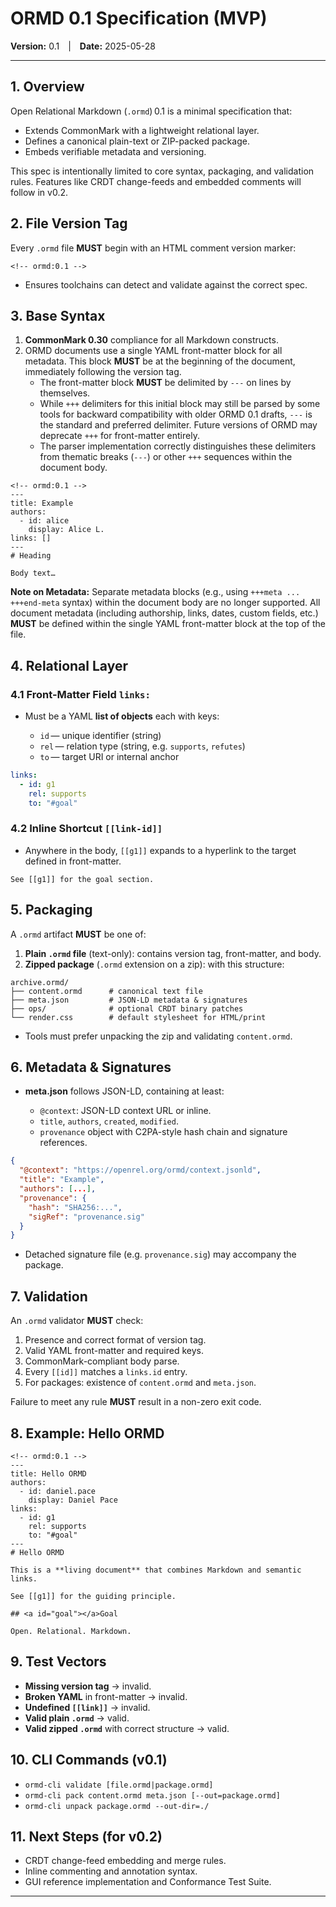 # ORMD 0.1 Specification (MVP)

**Version:** 0.1 | **Date:** 2025-05-28

---

## 1. Overview

Open Relational Markdown (`.ormd`) 0.1 is a minimal specification that:

* Extends CommonMark with a lightweight relational layer.
* Defines a canonical plain-text or ZIP-packed package.
* Embeds verifiable metadata and versioning.

This spec is intentionally limited to core syntax, packaging, and validation rules. Features like CRDT change-feeds and embedded comments will follow in v0.2.

## 2. File Version Tag

Every `.ormd` file **MUST** begin with an HTML comment version marker:

```ormd
<!-- ormd:0.1 -->
```

* Ensures toolchains can detect and validate against the correct spec.

## 3. Base Syntax

1.  **CommonMark 0.30** compliance for all Markdown constructs.
2.  ORMD documents use a single YAML front-matter block for all metadata. This block **MUST** be at the beginning of the document, immediately following the version tag.
    *   The front-matter block **MUST** be delimited by `---` on lines by themselves.
    *   While `+++` delimiters for this initial block may still be parsed by some tools for backward compatibility with older ORMD 0.1 drafts, `---` is the standard and preferred delimiter. Future versions of ORMD may deprecate `+++` for front-matter entirely.
    *   The parser implementation correctly distinguishes these delimiters from thematic breaks (`---`) or other `+++` sequences within the document body.

```ormd
<!-- ormd:0.1 -->
---
title: Example
authors:
  - id: alice
    display: Alice L.
links: []
---
# Heading

Body text…
```

**Note on Metadata:** Separate metadata blocks (e.g., using `+++meta ... +++end-meta` syntax) within the document body are no longer supported. All document metadata (including authorship, links, dates, custom fields, etc.) **MUST** be defined within the single YAML front-matter block at the top of the file.

## 4. Relational Layer

### 4.1 Front-Matter Field `links:`

* Must be a YAML **list of objects** each with keys:

  * `id` — unique identifier (string)
  * `rel` — relation type (string, e.g. `supports`, `refutes`)
  * `to` — target URI or internal anchor

```yaml
links:
  - id: g1
    rel: supports
    to: "#goal"
```

### 4.2 Inline Shortcut `[[link-id]]`

* Anywhere in the body, `[[g1]]` expands to a hyperlink to the target defined in front-matter.

```ormd
See [[g1]] for the goal section.
```

## 5. Packaging

A `.ormd` artifact **MUST** be one of:

1. **Plain `.ormd` file** (text-only): contains version tag, front-matter, and body.
2. **Zipped package** (`.ormd` extension on a zip): with this structure:

```
archive.ormd/
├── content.ormd      # canonical text file
├── meta.json         # JSON-LD metadata & signatures
├── ops/              # optional CRDT binary patches
└── render.css        # default stylesheet for HTML/print
```

* Tools must prefer unpacking the zip and validating `content.ormd`.

## 6. Metadata & Signatures

* **meta.json** follows JSON-LD, containing at least:

  * `@context`: JSON-LD context URL or inline.
  * `title`, `authors`, `created`, `modified`.
  * `provenance` object with C2PA-style hash chain and signature references.

```json
{
  "@context": "https://openrel.org/ormd/context.jsonld",
  "title": "Example",
  "authors": [...],
  "provenance": {
    "hash": "SHA256:...",
    "sigRef": "provenance.sig"
  }
}
```

* Detached signature file (e.g. `provenance.sig`) may accompany the package.

## 7. Validation

An `.ormd` validator **MUST** check:

1. Presence and correct format of version tag.
2. Valid YAML front-matter and required keys.
3. CommonMark-compliant body parse.
4. Every `[[id]]` matches a `links.id` entry.
5. For packages: existence of `content.ormd` and `meta.json`.

Failure to meet any rule **MUST** result in a non-zero exit code.

## 8. Example: Hello ORMD

```ormd
<!-- ormd:0.1 -->
---
title: Hello ORMD
authors:
  - id: daniel.pace
    display: Daniel Pace
links:
  - id: g1
    rel: supports
    to: "#goal"
---
# Hello ORMD

This is a **living document** that combines Markdown and semantic links.

See [[g1]] for the guiding principle.

## <a id="goal"></a>Goal

Open. Relational. Markdown.
```

## 9. Test Vectors

* **Missing version tag** → invalid.
* **Broken YAML** in front-matter → invalid.
* **Undefined `[[link]]`** → invalid.
* **Valid plain `.ormd`** → valid.
* **Valid zipped `.ormd`** with correct structure → valid.

## 10. CLI Commands (v0.1)

* `ormd-cli validate [file.ormd|package.ormd]`
* `ormd-cli pack content.ormd meta.json [--out=package.ormd]`
* `ormd-cli unpack package.ormd --out-dir=./`

## 11. Next Steps (for v0.2)

* CRDT change-feed embedding and merge rules.
* Inline commenting and annotation syntax.
* GUI reference implementation and Conformance Test Suite.

---


